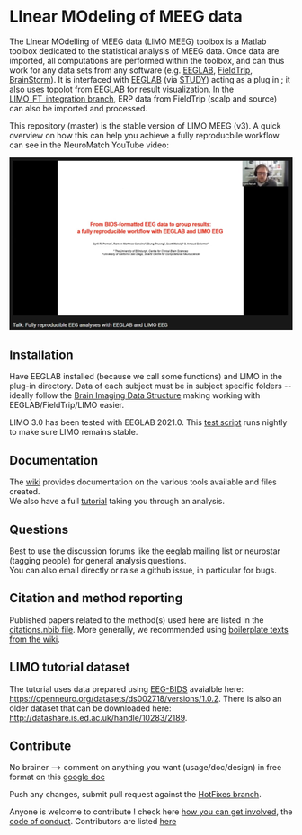 # LInear MOdeling of MEEG data

The LInear MOdelling of MEEG data (LIMO MEEG) toolbox is a Matlab toolbox dedicated to the statistical analysis of MEEG data. Once data are imported, all computations are performed within the toolbox, and can thus work for any data sets from any software (e.g. [EEGLAB](https://sccn.ucsd.edu/eeglab/), [FieldTrip](http://www.fieldtriptoolbox.org/), [BrainStorm](https://neuroimage.usc.edu/brainstorm/)). It is interfaced with [EEGLAB](https://sccn.ucsd.edu/eeglab/) (via [STUDY](https://eeglab.org/tutorials/10_Group_analysis/working_with_study_designs.html)) acting as a plug in ; it also uses topolot from EEGLAB for result visualization. In the [LIMO_FT_integration branch](https://github.com/LIMO-EEG-Toolbox/limo_tools/tree/LIMO_FT_integration), ERP data from FieldTrip (scalp and source) can also be imported and processed.

This repository (master) is the stable version of LIMO MEEG (v3). A quick overview on how this can help you achieve a fully reproducbile workflow can see in the NeuroMatch YouTube video:  

[![BIDS-EEGLAB-LIMO-Workflow](https://github.com/LIMO-EEG-Toolbox/limo_meeg/blob/master/resources/images/nm.jpg)](https://youtu.be/fx6KIOh-jk0 "BIDS-EEGLAB-LIMO-Workflow")  

## Installation

Have EEGLAB installed (because we call some functions) and LIMO in the plug-in directory.
Data of each subject must be in subject specific folders -- ideally follow the [Brain Imaging Data Structure](https://bids.neuroimaging.io/) making working with EEGLAB/FieldTrip/LIMO easier.

LIMO 3.0 has been tested with EEGLAB 2021.0. This [test script](https://github.com/sccn/eeglab-testcases/blob/master/unittesting_limo/limo_preproc_stats_hw.m) runs nightly to make sure LIMO remains stable.

## Documentation
The [wiki](https://github.com/LIMO-EEG-Toolbox/limo_eeg/wiki) provides documentation on the various tools available and files created.  
We also have a full [tutorial](https://github.com/LIMO-EEG-Toolbox/limo_meeg/wiki) taking you through an analysis.

## Questions

Best to use the discussion forums like the eeglab mailing list or neurostar (tagging people) for general analysis questions.  
You can also email directly or raise a github issue, in particular for bugs.

## Citation and method reporting
Published papers related to the method(s) used here are listed in the [citations.nbib file](https://github.com/LIMO-EEG-Toolbox/limo_tools/blob/master/citations.nbib). More generally, we recommended using [boilerplate texts from the wiki](https://github.com/LIMO-EEG-Toolbox/limo_tools/wiki/Reporting-results-differs-with-the-method-used).

## LIMO tutorial dataset
The tutorial uses data prepared using [EEG-BIDS](https://www.nature.com/articles/s41597-019-0104-8) avaialble here: https://openneuro.org/datasets/ds002718/versions/1.0.2.
There is also an older dataset that can be downloaded here: http://datashare.is.ed.ac.uk/handle/10283/2189. 

## Contribute

No brainer --> comment on anything you want (usage/doc/design) in free format on this [google doc](https://docs.google.com/document/d/1g6C4axnrJq5sItnXFbTQ0aR-3iJ_SHMXxfN55006eQ0/edit?usp=sharing)

Push any changes, submit pull request against the [HotFixes branch](https://github.com/LIMO-EEG-Toolbox/limo_tools/tree/HotFixes).

Anyone is welcome to contribute ! check here [how you can get involved](https://github.com/LIMO-EEG-Toolbox/limo_eeg/blob/master/contributing.md), the [code of conduct](https://github.com/LIMO-EEG-Toolbox/limo_eeg/blob/master/code_of_conduct.md). Contributors are listed [here](https://github.com/LIMO-EEG-Toolbox/limo_eeg/blob/master/contributors.md)

